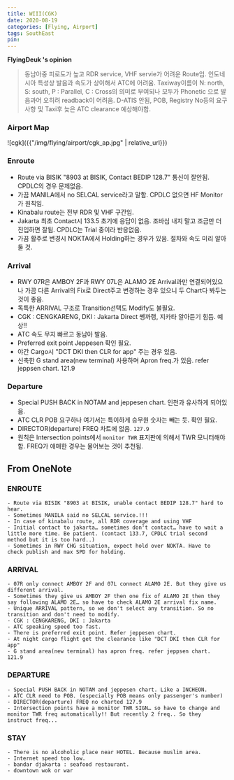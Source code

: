 ```yaml
---
title: WIII(CGK)
date: 2020-08-19
categories: [Flying, Airport]
tags: SouthEast
pin:
---
```


__FlyingDeuk 's opinion__
> 동남아중 피로도가 높고 RDR service, VHF servie가 어려운 Route임.
인도네시아 특성상 발음과 속도가 상이해서 ATC에 어려움. Taxiway이름이 N: north, S: south, P : Parallel, C : Cross의 의미로 부여되나 모두가 Phonetic 으로 발음과어 오히려 readback이 어려움.
D-ATIS 안됨, POB, Registry No등의 요구 사항 및 Taxi후 늦은 ATC clearance 예상해야함.

### Airport Map
![cgk]({{"/img/flying/airport/cgk_ap.jpg" | relative_url}})

### Enroute
* Route via BISIK "8903 at BISIK, Contact BEDIP 128.7" 통신이 잘안됨. CPDLC의 경우 문제없음.
* 가끔 MANILA에서 no SELCAL service라고 말함. CPDLC 없으면 HF Monitor가 원칙임.
* Kinabalu route는 전부 RDR 및 VHF 구간임.
* Jakarta 최초 Contact시 133.5 초기에 응답이 없음. 조바심 내지 말고 조금만 더 진입하면 잘됨. CPDLC는 Trial 중이라 반응없음.
* 가끔 활주로 변경시 NOKTA에서 Holding하는 경우가 있음. 절차와 속도 미리 알아둘 것.

### Arrival
* RWY 07R은 AMBOY 2F과 RWY 07L은 ALAMO 2E Arrival과만 연결되어있으나 가끔 다른 Arrival의 Fix로 Direct주고 변경하는 경우 있으니 두 Chart다 봐두는 것이 좋음.
* 독특한 ARRIVAL 구조로 Transition선택도 Modify도 불필요.
* CGK : CENGKARENG, DKI : Jakarta Direct 쎙까랭, 지카타 알아듣기 힘듬. 예상!!
* ATC 속도 무지 빠르고 동남아 발음.
* Preferred exit point Jeppesen 확인 필요.
* 야간 Cargo시 "DCT DKI then CLR for app" 주는 경우 있음.
* 신축한 G stand area(new terminal) 사용하며 Apron freq.가 있음. refer jeppsen chart. 121.9

### Departure
- Special PUSH BACK in NOTAM and jeppesen chart. 인천과 유사하게 되어있음.
- ATC CLR POB 요구하나 여기서는 특이하게 승무원 숫자는 빼는 듯. 확인 필요.
- DIRECTOR(departure) FREQ 차트에 없음. `127.9`
- 원칙은 Intersection points에서 `monitor TWR` 표지판에 의해서 TWR 모니터해야함. FREQ가 애매한 경우는 물어보는 것이 추천됨.

## From OneNote

### ENROUTE
	- Route via BISIK "8903 at BISIK, unable contact BEDIP 128.7" hard to hear.
	- Sometimes MANILA said no SELCAL service.!!!
	- In case of kinabalu route, all RDR coverage and using VHF
	- Initial contact to jakarta… sometimes don't contact… have to wait a little more time. Be patient. (contact 133.7, CPDLC trial second method but it is too hard..)
	- Sometimes in RWY CHG situation, expect hold over NOKTA. Have to check publish and max SPD for holding.

### ARRIVAL
	- 07R only connect AMBOY 2F and 07L connect ALAMO 2E. But they give us different arrival.  
	- Sometimes they give us AMBOY 2F then one fix of ALAMO 2E then they say following ALAMO 2E… so have to check ALAMO 2E arrival fix name.
	- Unique ARRIVAL pattern, so we don't select any transition. So no transition and don't need to modify.
	- CGK : CENGKARENG, DKI : Jakarta
	- ATC speaking speed too fast.
	- There is preferred exit point. Refer jeppesen chart.
	- At night cargo flight get the clearance like "DCT DKI then CLR for app"
	- G stand area(new terminal) has apron freq. refer jeppsen chart. 121.9

### DEPARTURE
	- Special PUSH BACK in NOTAM and jeppesen chart. Like a INCHEON.
	- ATC CLR need to POB. (especially POB means only passenger's number)
	- DIRECTOR(departure) FREQ no charted 127.9
	- Intersection points have a monitor TWR SIGN… so have to change and monitor TWR freq automatically!! But recently 2 freq.. So they instruct freq...

### STAY
	- There is no alcoholic place near HOTEL. Because muslim area.
	- Internet speed too low.
	- bandar djakarta : seafood restaurant.
	- downtown wok or war
